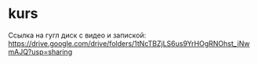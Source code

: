 # kurs
Ссылка на гугл диск с видео и запиской: https://drive.google.com/drive/folders/1tNcTBZjLS6us9YrHOgRNOhst_jNwmAJQ?usp=sharing
